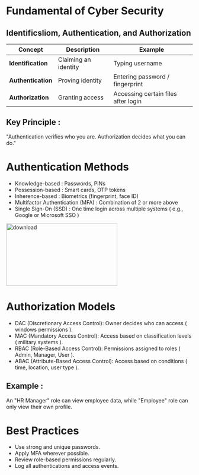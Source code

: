 # Fundamental of Cyber Security
## Identificsliom, Authentication, and Authorization


| Concept             | Description           | Example                             |
|---------------------|-----------------------|-------------------------------------|
|**Identification**   | Claiming an identity  | Typing username                     |
|**Authentication**   | Proving identity      | Entering password / fingerprint     |
|**Authorization**    | Granting access       | Accessing certain files after login |

## Key Principle :
"Authentication verifies who you are. Authorization decides what you can do."

# Authentication Methods
- Knowledge-based : Passwords, PINs
- Possession-based : Smart cards, OTP tokens
- Inherence-based : Biometrics (fingerprint, face ID)
- Multifactor Authentication (MFA) : Combination of 2 or more above
- Single Sign-On (SSD) : One time login across multiple systems ( e.g., Google or Microsoft SSO )

<img width="300" height="168" alt="download" src="https://github.com/user-attachments/assets/d74c5c88-8d51-4cb3-9676-b43b539e8130" />


# Authorization Models
- DAC (Discretionary Access Control): Owner decides who can access ( windows permissions ).
- MAC (Mandatory Access Control): Access based on classification levels ( military systems ).
- RBAC (Role-Based Access Control): Permissions assigned to roles ( Admin, Manager, User ).
- ABAC (Attribute-Based Access Control): Access based on conditions ( time, location, user type ).

## Example :
An "HR Manager" role can view employee data, while "Employee" role can only view their own profile.

# Best Practices 
- Use strong and unique passwords.
- Apply MFA wherever possible.
- Review role-based permissions regularly.
- Log all authentications and access events.
